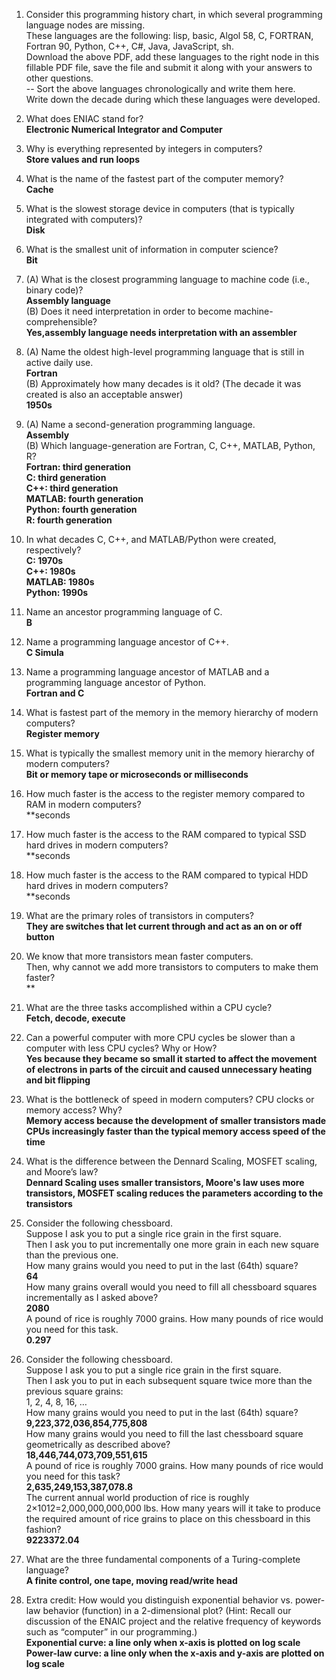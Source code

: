 1. Consider this programming history chart, in which several programming language nodes are missing.  
These languages are the following: lisp, basic, Algol 58, C, FORTRAN, Fortran 90, Python, C++, C#, Java, JavaScript, sh.  
Download the above PDF, add these languages to the right node in this fillable PDF file, save the file and submit it along with your answers to other questions.  
-- 
Sort the above languages chronologically and write them here.  
Write down the decade during which these languages were developed.  

2. What does ENIAC stand for?  
**Electronic Numerical Integrator and Computer**  

3. Why is everything represented by integers in computers?  
**Store values and run loops**  

4. What is the name of the fastest part of the computer memory?  
**Cache**  

5. What is the slowest storage device in computers (that is typically integrated with computers)?  
**Disk**  

6. What is the smallest unit of information in computer science?  
**Bit**  

7. (A) What is the closest programming language to machine code (i.e., binary code)?  
**Assembly language**  
   (B) Does it need interpretation in order to become machine-comprehensible?  
**Yes,assembly language needs interpretation with an assembler**  

8. (A) Name the oldest high-level programming language that is still in active daily use.  
**Fortran**  
   (B) Approximately how many decades is it old? (The decade it was created is also an acceptable answer)    
**1950s**

9. (A) Name a second-generation programming language.   
**Assembly**  
   (B) Which language-generation are Fortran, C, C++, MATLAB, Python, R?   
**Fortran: third generation  
C: third generation  
C++: third generation  
MATLAB: fourth generation  
Python: fourth generation  
R: fourth generation**     

10. In what decades C, C++, and MATLAB/Python were created, respectively?  
**C: 1970s  
C++: 1980s  
MATLAB: 1980s    
Python: 1990s**  

11. Name an ancestor programming language of C.  
**B**  

12. Name a programming language ancestor of C++.  
**C Simula**  

13. Name a programming language ancestor of MATLAB and a programming language ancestor of Python.  
**Fortran and C**   

14. What is fastest part of the memory in the memory hierarchy of modern computers?  
**Register memory**   

15. What is typically the smallest memory unit in the memory hierarchy of modern computers?  
**Bit or memory tape or microseconds or milliseconds**  

16. How much faster is the access to the register memory compared to RAM in modern computers?  
**seconds

17. How much faster is the access to the RAM compared to typical SSD hard drives in modern computers?  
**seconds

18. How much faster is the access to the RAM compared to typical HDD hard drives in modern computers?  
**seconds

19. What are the primary roles of transistors in computers?  
**They are switches that let current through and act as an on or off button**

20. We know that more transistors mean faster computers.  
Then, why cannot we add more transistors to computers to make them faster?  
**

21. What are the three tasks accomplished within a CPU cycle?  
**Fetch, decode, execute**  

22. Can a powerful computer with more CPU cycles be slower than a computer with less CPU cycles? Why or How?  
**Yes because they became so small it started to affect the movement of electrons in parts of the circuit and caused unnecessary heating and bit flipping**

23. What is the bottleneck of speed in modern computers? CPU clocks or memory access? Why?  
**Memory access because the development of smaller transistors made CPUs increasingly faster than the typical memory access speed of the time**

24. What is the difference between the Dennard Scaling, MOSFET scaling, and Moore’s law?  
**Dennard Scaling uses smaller transistors, Moore's law uses more transistors, MOSFET scaling reduces the parameters according to the transistors** 

25. Consider the following chessboard.    
Suppose I ask you to put a single rice grain in the first square.  
Then I ask you to put incrementally one more grain in each new square than the previous one.  
How many grains would you need to put in the last (64th) square?  
**64**  
How many grains overall would you need to fill all chessboard squares incrementally as I asked above?  
**2080**  
A pound of rice is roughly 7000 grains. How many pounds of rice would you need for this task.  
**0.297**   

26. Consider the following chessboard.  
Suppose I ask you to put a single rice grain in the first square.  
Then I ask you to put in each subsequent square twice more than the previous square grains:  
1, 2, 4, 8, 16, …  
How many grains would you need to put in the last (64th) square?  
**9,223,372,036,854,775,808**  
How many grains would you need to fill the last chessboard square geometrically as described above?  
**18,446,744,073,709,551,615**  
A pound of rice is roughly 7000 grains. How many pounds of rice would you need for this task?  
**2,635,249,153,387,078.8**    
The current annual world production of rice is roughly 2×1012=2,000,000,000,000 lbs. How many years will it take to produce the required amount of rice grains to place on this chessboard in this fashion?      
**9223372.04**  

27. What are the three fundamental components of a Turing-complete language?    
**A finite control, one tape, moving read/write head**     

28. Extra credit: How would you distinguish exponential behavior vs. power-law behavior (function) in a 2-dimensional plot? (Hint: Recall our discussion of the ENAIC project and the relative frequency of keywords such as “computer” in our programming.)  
**Exponential curve: a line only when x-axis is plotted on log scale  
Power-law curve: a line only when the x-axis and y-axis are plotted on log scale**  

